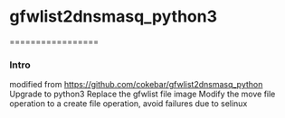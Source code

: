 # gfwlist2dnsmasq_python3

=================

### Intro
modified from https://github.com/cokebar/gfwlist2dnsmasq_python
Upgrade to python3
Replace the gfwlist file image
Modify the move file operation to a create file operation, avoid failures due to selinux
